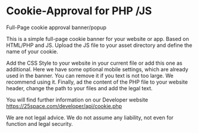# Cookie-Approval for PHP /JS
Full-Page cookie approval banner/popup

This is a simple full-page cookie banner for your website or app. Based on HTML/PHP and JS.
Upload the JS file to your asset directory and define the name of your cookie.

Add the CSS Style to your website in your current file or add this one as additional. Here we have some optional mobile settings, which are already used in the banner. You can remove it if you text is not too large. We recommend using it.
Finally, ad the content of the PHP file to your website header, change the path to your files and add the legal text.


You will find further information on our Developer website https://25space.com/developer/api/cookie.php

We are not legal advice. We do not assume any liability, not even for function and legal security.
